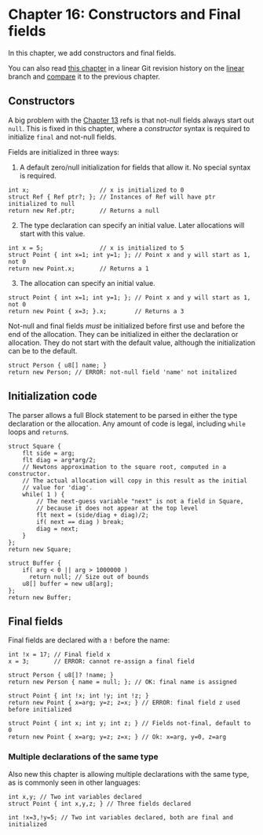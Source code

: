 # Chapter 16: Constructors and Final fields

In this chapter, we add constructors and final fields.

You can also read [this chapter](https://github.com/SeaOfNodes/Simple/tree/linear-chapter16) in a linear Git revision history on the [linear](https://github.com/SeaOfNodes/Simple/tree/linear) branch and [compare](https://github.com/SeaOfNodes/Simple/compare/linear-chapter15...linear-chapter16) it to the previous chapter.

## Constructors

A big problem with the [Chapter 13](../chapter13/README.md) refs is that
not-null fields always start out `null`.  This is fixed in this chapter, where
a *constructor* syntax is required to initialize `final` and not-null fields.

Fields are initialized in three ways:

1. A default zero/null initialization for fields that allow it.  No special
   syntax is required.
```
int x;                    // x is initialized to 0
struct Ref { Ref ptr?; }; // Instances of Ref will have ptr initialized to null
return new Ref.ptr;       // Returns a null
```

2. The type declaration can specify an initial value.  Later allocations will
   start with this value. 
```
int x = 5;                // x is initialized to 5
struct Point { int x=1; int y=1; }; // Point x and y will start as 1, not 0
return new Point.x;       // Returns a 1
```

3. The allocation can specify an initial value.
   
```
struct Point { int x=1; int y=1; }; // Point x and y will start as 1, not 0
return new Point { x=3; }.x;        // Returns a 3
```

Not-null and final fields *must* be initialized before first use and before the
end of the allocation.  They can be initialized in either the declaration or
allocation.  They do not start with the default value, although the
initialization can be to the default.

```
struct Person { u8[] name; }
return new Person; // ERROR: not-null field 'name' not initalized
```


## Initialization code

The parser allows a full Block statement to be parsed in either the type
declaration or the allocation.  Any amount of code is legal, including
`while` loops and `return`s.

```
struct Square {
    flt side = arg;
    flt diag = arg*arg/2;    
    // Newtons approximation to the square root, computed in a constructor.
    // The actual allocation will copy in this result as the initial
    // value for 'diag'.
    while( 1 ) {
        // The next-guess variable "next" is not a field in Square, 
        // because it does not appear at the top level
        flt next = (side/diag + diag)/2;
        if( next == diag ) break;
        diag = next;
    }
};
return new Square;
```

```
struct Buffer {
    if( arg < 0 || arg > 1000000 )
      return null; // Size out of bounds
    u8[] buffer = new u8[arg];
};
return new Buffer;
```


## Final fields

Final fields are declared with a `!` before the name:

```
int !x = 17; // Final field x
x = 3;       // ERROR: cannot re-assign a final field
```

```
struct Person { u8[]? !name; }
return new Person { name = null; }; // OK: final name is assigned
```

```
struct Point { int !x; int !y; int !z; }
return new Point { x=arg; y=z; z=x; } // ERROR: final field z used before initialized
```

```
struct Point { int x; int y; int z; } // Fields not-final, default to 0
return new Point { x=arg; y=z; z=x; } // Ok: x=arg, y=0, z=arg
```


### Multiple declarations of the same type

Also new this chapter is allowing multiple declarations with the same type, as
is commonly seen in other languages:

```
int x,y; // Two int variables declared
struct Point { int x,y,z; } // Three fields declared
```

```
int !x=3,!y=5; // Two int variables declared, both are final and initialized
```

